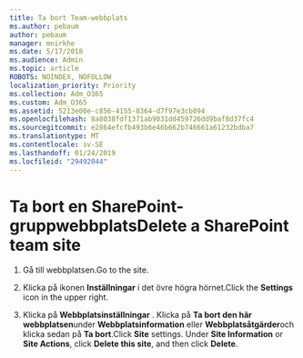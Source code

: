 ```yaml
---
title: Ta bort Team-webbplats
ms.author: pebaum
author: pebaum
manager: mnirkhe
ms.date: 5/17/2018
ms.audience: Admin
ms.topic: article
ROBOTS: NOINDEX, NOFOLLOW
localization_priority: Priority
ms.collection: Adm_O365
ms.custom: Adm_O365
ms.assetid: 5213e00e-c856-4155-8364-d7f97e3cb094
ms.openlocfilehash: 8a8038fdf1371ab9031dd459726dd9baf8d37fc4
ms.sourcegitcommit: e2864efcfb493b6e46b662b746661a61232bdba7
ms.translationtype: MT
ms.contentlocale: sv-SE
ms.lasthandoff: 01/24/2019
ms.locfileid: "29492044"
---
```

# <a name="delete-a-sharepoint-team-site"></a><span data-ttu-id="0713b-102">Ta bort en SharePoint-gruppwebbplats</span><span class="sxs-lookup"><span data-stu-id="0713b-102">Delete a SharePoint team site</span></span>

1. <span data-ttu-id="0713b-103">Gå till webbplatsen.</span><span class="sxs-lookup"><span data-stu-id="0713b-103">Go to the site.</span></span>
    
2. <span data-ttu-id="0713b-104">Klicka på ikonen **Inställningar** i det övre högra hörnet.</span><span class="sxs-lookup"><span data-stu-id="0713b-104">Click the **Settings** icon in the upper right.</span></span> 
    
3. <span data-ttu-id="0713b-p101">Klicka på **Webbplatsinställningar** . Klicka på **Ta bort den här webbplatsen**under **Webbplatsinformation** eller **Webbplatsåtgärder**och klicka sedan på **Ta bort**.</span><span class="sxs-lookup"><span data-stu-id="0713b-p101">Click **Site** settings. Under **Site Information** or **Site Actions**, click **Delete this site**, and then click **Delete**.</span></span>
    

